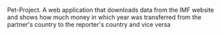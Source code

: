 Pet-Project.
A web application that downloads data from the IMF website and shows how much money in which year was transferred from the partner's country to the reporter's country and vice versa
